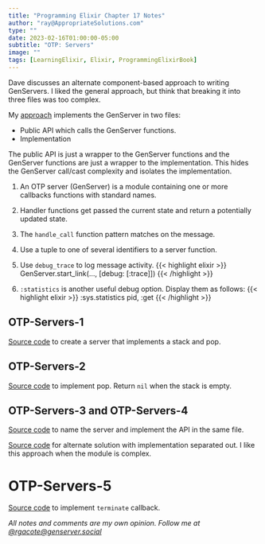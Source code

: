```yaml
---
title: "Programming Elixir Chapter 17 Notes"
author: "ray@AppropriateSolutions.com"
type: ""
date: 2023-02-16T01:00:00-05:00
subtitle: "OTP: Servers"
image: ""
tags: [LearningElixir, Elixir, ProgrammingElixirBook]
---
```


Dave discusses an alternate component-based approach to writing GenServers.
I liked the general approach, but think that breaking it into three files was too complex.

My [approach](https://github.com/rgacote/ProgrammingElixirExercises/tree/OTP-Server-4a/otpservers)
implements the GenServer in two files:
- Public API which calls the GenServer functions.
- Implementation

The public API is just a wrapper to the GenServer functions and the
GenServer functions are just a wrapper to the implementation.
This hides the GenServer call/cast complexity and isolates the implementation.

<!--more-->

1. An OTP server (GenServer) is a module containing one or more callbacks functions with standard names.

1. Handler functions get passed the current state and return a potentially updated state.

1. The `handle_call` function pattern matches on the message.

1. Use a tuple to one of several identifiers to a server function.

1. Use `debug_trace` to log message activity.
   {{< highlight elixir >}}
   GenServer.start_link(..., [debug: [:trace]])
   {{< /highlight >}}

1. `:statistics` is another useful debug option. Display them as follows:
   {{< highlight elixir >}}
   :sys.statistics pid, :get
   {{< /highlight >}}



## OTP-Servers-1
[Source code](https://github.com/rgacote/ProgrammingElixirExercises/releases/tag/OTP-Servers-01) to create a server that implements a stack and pop.

## OTP-Servers-2
[Source code](https://github.com/rgacote/ProgrammingElixirExercises/tree/OTP-Server-02/otpservers) to implement pop.
Return `nil` when the stack is empty.

## OTP-Servers-3 and OTP-Servers-4
[Source code](https://github.com/rgacote/ProgrammingElixirExercises/tree/OTP-Server-04/otpservers)
to name the server and implement the API in the same file.

[Source code](https://github.com/rgacote/ProgrammingElixirExercises/tree/OTP-Server-4a/otpservers)
for alternate solution with implementation separated out.
I like this approach when the module is complex.

# OTP-Servers-5
[Source code](https://github.com/rgacote/ProgrammingElixirExercises/tree/OTP-Server-05/otpservers) to implement `terminate` callback.

_All notes and comments are my own opinion. Follow me at [@rgacote@genserver.social](https://genserver.social/rgacote)_
